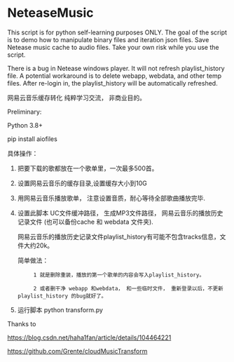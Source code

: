 # NeteaseMusic
This script is for python self-learning purposes ONLY.
The goal of the script is to demo how to manipulate binary files and iteration json files.
Save Netease music cache to audio files.
Take your own risk while you use the script.

There is a bug in Netease windows player. It will not refresh playlist_history file. A potential workaround is to delete webapp, webdata, and other temp files. After re-login in, the playlist_history will be automatically refreshed. 


网易云音乐缓存转化
纯粹学习交流， 非商业目的。

 Preliminary:
 
 Python 3.8+
 
 pip install aiofiles


具体操作：


 1. 把要下载的歌都放在一个歌单里，一次最多500首。
 2. 设置网易云音乐的缓存目录,设置缓存大小到10G
 3. 用网易云音乐播放歌单， 注意设置音质，耐心等待全部歌曲播放完毕. 
 4. 设置此脚本 UC文件缓冲路径， 生成MP3文件路径， 网易云音乐的播放历史记录文件 (也可以备份cache 和 webdata 文件夹). 
     
     网易云音乐的播放历史记录文件playlist_history有可能不包含tracks信息，文件大约20k。
     
     简单做法： 
     
             1 就是删除重装，播放的第一个歌单的内容会写入playlist_history。
             
             2 或者删干净 webapp 和webdata， 和一些临时文件， 重新登录以后，不更新playlist_history 的bug就好了。
             
 5. 运行脚本 python transform.py

Thanks to

https://blog.csdn.net/haha1fan/article/details/104464221

https://github.com/Grente/cloudMusicTransform
